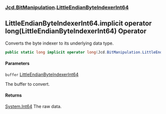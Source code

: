 ### [Jcd.BitManipulation](Jcd.BitManipulation.md 'Jcd.BitManipulation').[LittleEndianByteIndexerInt64](Jcd.BitManipulation.LittleEndianByteIndexerInt64.md 'Jcd.BitManipulation.LittleEndianByteIndexerInt64')

## LittleEndianByteIndexerInt64.implicit operator long(LittleEndianByteIndexerInt64) Operator

Converts the byte indexer to its underlying data type.

```csharp
public static long implicit operator long(Jcd.BitManipulation.LittleEndianByteIndexerInt64 buffer);
```
#### Parameters

<a name='Jcd.BitManipulation.LittleEndianByteIndexerInt64.op_Implicitlong(Jcd.BitManipulation.LittleEndianByteIndexerInt64).buffer'></a>

`buffer` [LittleEndianByteIndexerInt64](Jcd.BitManipulation.LittleEndianByteIndexerInt64.md 'Jcd.BitManipulation.LittleEndianByteIndexerInt64')

The buffer to convert.

#### Returns
[System.Int64](https://docs.microsoft.com/en-us/dotnet/api/System.Int64 'System.Int64')
The raw data.